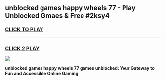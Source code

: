 
## unblocked games happy wheels 77 - Play Unblocked Gmaes & Free #2ksy4
<h3>
<a href="https://premium.freeplayer.one?title=unblocked_games_happy_wheels_77&ref=01M">CLICK TO PLAY</a></h3>
<hr>

<h3>
<a href="https://premium.freeplayer.one?title=unblocked_games_happy_wheels_77&ref=01M">CLICK 2 PLAY</a>
  
</h3>

<a href="https://premium.freeplayer.one?title=unblocked_games_happy_wheels_77&ref=01M"><img src="https://clearcache.store/games.png"></a>


**unblocked games happy wheels 77 games unblocked: Your Gateway to Fun and Accessible Online Gaming**
